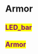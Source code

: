# Armor

## <mark style="color:purple;">LED\_bar</mark>

<mark style="color:purple;"></mark>

## <mark style="color:purple;">Armor</mark>

